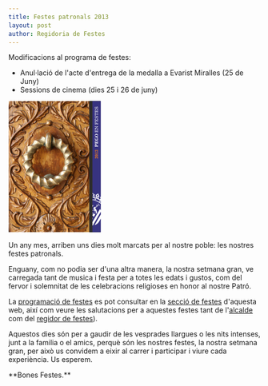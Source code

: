 ```yaml
---
title: Festes patronals 2013
layout: post
author: Regidoria de Festes
---
```

<div class="update" markdown="1">
Modificacions al programa de festes:

* Anul·lació de l'acte d'entrega de la medalla a Evarist Miralles (25 de Juny)
* Sessions de cinema (dies 25 i 26 de juny)
</div>

<a class="salone-image center" href="/images/news/20130617-festes-patronals-2013-big.jpg" title="Festes Patronals 2013">
    <img src="/images/news/20130617-festes-patronals-2013-small.jpg" alt="Festes Patronals 2013">
</a>

Un any mes, arriben uns dies molt marcats per al nostre poble: les nostres festes patronals.

Enguany, com no podia ser d'una altra manera, la nostra setmana gran, ve carregada tant de musica i festa per a totes les edats i gustos, com del fervor i solemnitat de les celebracions religioses en honor al nostre Patró.

La [programació de festes](/festes/patronals/programacio.html) es pot consultar en la [secció de festes](/festes/festes-i-tradicions.html) d'aquesta web, així com veure les salutacions per a aquestes festes tant de l'[alcalde](/festes/patronals/salutacions.html#alcalde) com del [regidor de festes](/festes/patronals/salutacions.html#regidor)).

Aquestos dies són per a gaudir de les vesprades llargues o les nits intenses, junt a la familia o el amics, perquè són les nostres festes, la nostra setmana gran, per això us convidem a eixir al carrer i participar i viure cada experiència. Us esperem.

<p class="center" markdown ="1">**Bones Festes.**</p>